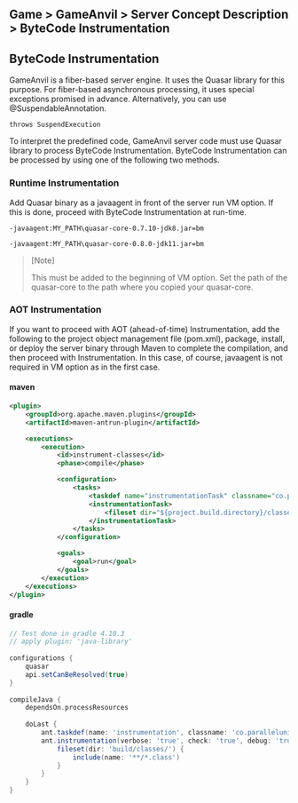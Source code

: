 ## Game > GameAnvil > Server Concept Description > ByteCode Instrumentation



## ByteCode Instrumentation

GameAnvil is a fiber-based server engine. It uses the Quasar library for this purpose. For fiber-based asynchronous processing, it uses special exceptions promised in advance. Alternatively, you can use @SuspendableAnnotation.

```
throws SuspendExecution
```

To interpret the predefined code, GameAnvil server code must use Quasar library to process ByteCode Instrumentation. ByteCode Instrumentation can be processed by using one of the following two methods.

### Runtime Instrumentation

Add Quasar binary as a javaagent in front of the server run VM option. If this is done, proceed with ByteCode Instrumentation at run-time.

```
-javaagent:MY_PATH\quasar-core-0.7.10-jdk8.jar=bm
```

```
-javaagent:MY_PATH\quasar-core-0.8.0-jdk11.jar=bm
```

> [Note]
>
> This must be added to the beginning of VM option. Set the path of the quasar-core to the path where you copied your quasar-core.



### AOT Instrumentation

If you want to proceed with AOT (ahead-of-time) Instrumentation, add the following to the project object management file (pom.xml), package, install, or deploy the server binary through Maven to complete the compilation, and then proceed with Instrumentation. In this case, of course, javaagent is not required in VM option as in the first case.

#### maven
```xml
<plugin>
    <groupId>org.apache.maven.plugins</groupId>
    <artifactId>maven-antrun-plugin</artifactId>

    <executions>
        <execution>
            <id>instrument-classes</id>
            <phase>compile</phase>

            <configuration>
                <tasks>
                    <taskdef name="instrumentationTask" classname="co.paralleluniverse.fibers.instrument.InstrumentationTask" classpathref="maven.dependency.classpath"/>
                    <instrumentationTask>
                        <fileset dir="${project.build.directory}/classes/" includes="**/*.class"/>
                    </instrumentationTask>
                </tasks>
            </configuration>

            <goals>
                <goal>run</goal>
            </goals>
        </execution>
    </executions>
</plugin>
```

#### gradle
```gradle
// Test done in gradle 4.10.3  
// apply plugin: 'java-library'  
  
configurations {  
    quasar  
	api.setCanBeResolved(true)  
}  
  
compileJava {  
    dependsOn.processResources  
  
    doLast {  
        ant.taskdef(name: 'instrumentation', classname: 'co.paralleluniverse.fibers.instrument.InstrumentationTask', classpath: configurations.api.asPath)  
        ant.instrumentation(verbose: 'true', check: 'true', debug: 'true') {  
            fileset(dir: 'build/classes/') {  
                include(name: '**/*.class')  
            }  
        }  
    }  
}
```
